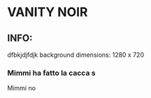 # VANITY NOIR

## INFO:
dfbkjdjfdjk
background dimensions: 1280 x 720

### Mimmi ha fatto la cacca s

Mimmi no
